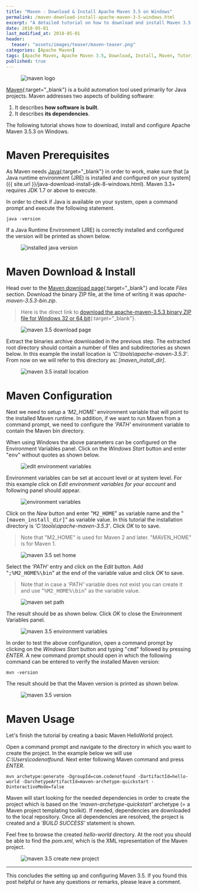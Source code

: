 ```yaml
---
title: "Maven - Download & Install Apache Maven 3.5 on Windows"
permalink: /maven-download-install-apache-maven-3-5-windows.html
excerpt: "A detailed tutorial on how to download and install Maven 3.5.3 on Windows."
date: 2018-05-01
last_modified_at: 2018-05-01
header:
  teaser: "assets/images/teaser/maven-teaser.png"
categories: [Apache Maven]
tags: [Apache Maven, Apache Maven 3.5, Download, Install, Maven, Tutorial, Windows]
published: true
---
```


<figure>
    <img src="{{ site.url }}/assets/images/logo/maven-logo.png" alt="maven logo" class="logo">
</figure>

[Maven](https://maven.apache.org/){:target="_blank"} is a build automation tool used primarily for Java projects. Maven addresses two aspects of building software:
1. It describes **how software is built**.
2. It describes **its dependencies**.

The following tutorial shows how to download, install and configure Apache Maven 3.5.3 on Windows.

# Maven Prerequisites

As Maven needs [Java](https://java.com/en/download/){:target="_blank"} in order to work, make sure that [a Java runtime environment (JRE) is installed and configured on your system]({{ site.url }}/java-download-install-jdk-8-windows.html). Maven 3.3+ requires JDK 1.7 or above to execute.

In order to check if Java is available on your system, open a command prompt and execute the following statement.

``` plaintext
java -version
```

If a Java Runtime Environment (JRE) is correctly installed and configured the version will be printed as shown below.

<figure>
    <img src="{{ site.url }}/assets/images/posts/maven/installed-java-version.png" alt="installed java version">
</figure>

# Maven Download & Install

Head over to the [Maven download page](https://maven.apache.org/download.cgi){:target="_blank"} and locate <var>Files</var> section. Download the binary ZIP file, at the time of writing it was <var>apache-maven-3.5.3-bin.zip</var>.

> Here is the direct link to [download the apache-maven-3.5.3 binary ZIP file for Windows 32 or 64 bit](http://www-us.apache.org/dist/maven/maven-3/3.5.3/binaries/apache-maven-3.5.3-bin.zip){:target="_blank"}.

<figure>
    <img src="{{ site.url }}/assets/images/posts/maven/maven-3-5-download-page.png" alt="maven 3.5 download page">
</figure>

Extract the binaries archive downloaded in the previous step. The extracted root directory should contain a number of files and subdirectories as shown below. In this example the install location is <var>'C:\tools\apache-maven-3.5.3'</var>. From now on we will refer to this directory as: <var>[maven_install_dir]</var>.

<figure>
    <img src="{{ site.url }}/assets/images/posts/maven/maven-3-5-install-location.png" alt="maven 3.5 install location">
</figure>

# Maven Configuration

Next we need to setup a <var>'M2_HOME'</var> environment variable that will point to the installed Maven runtime. In addition, if we want to run Maven from a command prompt, we need to configure the <var>'PATH'</var> environment variable to contain the Maven bin directory.

When using Windows the above parameters can be configured on the Environment Variables panel. Click on the <var>Windows Start</var> button and enter "<kbd>env</kbd>" without quotes as shown below.

<figure>
    <img src="{{ site.url }}/assets/images/posts/maven/edit-environment-variables.png" alt="edit environment variables">
</figure>

Environment variables can be set at account level or at system level. For this example click on <var>Edit environment variables for your account</var> and following panel should appear.

<figure>
    <img src="{{ site.url }}/assets/images/posts/maven/environment-variables.png" alt="environment variables">
</figure>

Click on the <var>New</var> button and enter "<kbd>M2_HOME</kbd>" as variable name and the "<kbd>[maven_install_dir]</kbd>" as variable value. In this tutorial the installation directory is <var>'C:\tools\apache-maven-3.5.3'</var>. Click <var>OK</var> to to save.

> Note that "M2_HOME" is used for Maven 2 and later. "MAVEN_HOME" is for Maven 1.

<figure>
    <img src="{{ site.url }}/assets/images/posts/maven/maven-3-5-set-home.png" alt="maven 3.5 set home">
</figure>

Select the <var>'PATH'</var> entry and click on the <var>Edit</var> button. Add "<kbd>;%M2_HOME%\bin</kbd>" at the end of the variable value and click <var>OK</var> to save.

> Note that in case a <var>'PATH'</var> variable does not exist you can create it and use "<kbd>%M2_HOME%\bin</kbd>" as the variable value.

<figure>
    <img src="{{ site.url }}/assets/images/posts/maven/maven-set-path.png" alt="maven set path">
</figure>

The result should be as shown below. Click <var>OK</var> to close the Environment Variables panel.

<figure>
    <img src="{{ site.url }}/assets/images/posts/maven/maven-3-5-environment-variables.png" alt="maven 3.5 environment variables">
</figure>

In order to test the above configuration, open a command prompt by clicking on the <var>Windows Start</var> button and typing "<kbd>cmd</kbd>" followed by pressing <var>ENTER</var>. A new command prompt should open in which the following command can be entered to verify the installed Maven version:

``` plaintext
mvn -version
```
The result should be that the Maven version is printed as shown below.

<figure>
    <img src="{{ site.url }}/assets/images/posts/maven/maven-3-5-version.png" alt="maven 3.5 version">
</figure>

# Maven Usage

Let's finish the tutorial by creating a basic Maven HelloWorld project.

Open a command prompt and navigate to the directory in which you want to create the project. In the example below we will use <var>C:\Users\codenotfound</var>. Next enter following Maven command and press <var>ENTER</var>.

``` plaintext
mvn archetype:generate -DgroupId=com.codenotfound -DartifactId=hello-world -DarchetypeArtifactId=maven-archetype-quickstart -DinteractiveMode=false
```

Maven will start looking for the needed dependencies in order to create the project which is based on the <var>'maven-archetype-quickstart'</var> archetype (= a Maven project templating toolkit). If needed, dependencies are downloaded to the local repository. Once all dependencies are resolved, the project is created and a <var>'BUILD SUCCESS'</var> statement is shown.

Feel free to browse the created <var>hello-world</var> directory. At the root you should be able to find the <var>pom.xml</var>, which is the XML representation of the Maven project.

<figure>
    <img src="{{ site.url }}/assets/images/posts/maven/maven-3-5-create-new-project.png" alt="maven 3.5 create new project">
</figure>

---

This concludes the setting up and configuring Maven 3.5. If you found this post helpful or have any questions or remarks, please leave a comment.
